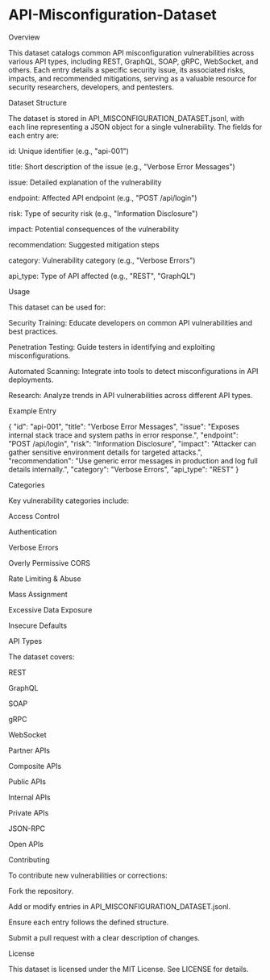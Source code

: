 # API-Misconfiguration-Dataset


Overview

This dataset catalogs common API misconfiguration vulnerabilities across various API types, including REST, GraphQL, SOAP, gRPC, WebSocket, and others. Each entry details a specific security issue, its associated risks, impacts, and recommended mitigations, serving as a valuable resource for security researchers, developers, and pentesters.

Dataset Structure

The dataset is stored in API_MISCONFIGURATION_DATASET.jsonl, with each line representing a JSON object for a single vulnerability. The fields for each entry are:





id: Unique identifier (e.g., "api-001")



title: Short description of the issue (e.g., "Verbose Error Messages")



issue: Detailed explanation of the vulnerability



endpoint: Affected API endpoint (e.g., "POST /api/login")



risk: Type of security risk (e.g., "Information Disclosure")



impact: Potential consequences of the vulnerability



recommendation: Suggested mitigation steps



category: Vulnerability category (e.g., "Verbose Errors")



api_type: Type of API affected (e.g., "REST", "GraphQL")

Usage

This dataset can be used for:





Security Training: Educate developers on common API vulnerabilities and best practices.



Penetration Testing: Guide testers in identifying and exploiting misconfigurations.



Automated Scanning: Integrate into tools to detect misconfigurations in API deployments.



Research: Analyze trends in API vulnerabilities across different API types.

Example Entry

{
  "id": "api-001",
  "title": "Verbose Error Messages",
  "issue": "Exposes internal stack trace and system paths in error response.",
  "endpoint": "POST /api/login",
  "risk": "Information Disclosure",
  "impact": "Attacker can gather sensitive environment details for targeted attacks.",
  "recommendation": "Use generic error messages in production and log full details internally.",
  "category": "Verbose Errors",
  "api_type": "REST"
}

Categories

Key vulnerability categories include:





Access Control



Authentication



Verbose Errors



Overly Permissive CORS



Rate Limiting & Abuse



Mass Assignment



Excessive Data Exposure



Insecure Defaults

API Types

The dataset covers:





REST



GraphQL



SOAP



gRPC



WebSocket



Partner APIs



Composite APIs



Public APIs



Internal APIs



Private APIs



JSON-RPC



Open APIs

Contributing

To contribute new vulnerabilities or corrections:





Fork the repository.



Add or modify entries in API_MISCONFIGURATION_DATASET.jsonl.



Ensure each entry follows the defined structure.



Submit a pull request with a clear description of changes.

License

This dataset is licensed under the MIT License. See LICENSE for details.
